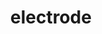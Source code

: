 ---
id: 101
title: electrode
types: [electric]
image: https://raw.githubusercontent.com/PokeAPI/sprites/master/sprites/pokemon/101.png
---
